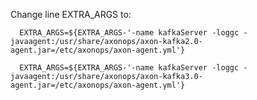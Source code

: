 Change line EXTRA_ARGS to:

<div id="Kafka20Div" class="javakafka">
<div id="Broker" class="axon_kafka_dynamic_s3">

```
  EXTRA_ARGS=${EXTRA_ARGS-'-name kafkaServer -loggc -javaagent:/usr/share/axonops/axon-kafka2.0-agent.jar=/etc/axonops/axon-agent.yml'}
```
</div>
<div id="Zookeeper" class="axon_kafka_dynamic_s3" style="display:none">

```
  EXTRA_ARGS=${EXTRA_ARGS-'-name zookeeper -loggc -javaagent:/usr/share/axonops/axon-kafka2.0-agent.jar=/etc/axonops/axon-agent.yml'}
```
</div>
<div id="KRaftBroker" class="axon_kafka_dynamic_s3" style="display:none">

```
  EXTRA_ARGS=${EXTRA_ARGS-'-name kafkaServer -loggc -javaagent:/usr/share/axonops/axon-kafka2.0-agent.jar=/etc/axonops/axon-agent.yml'}
```
</div>
<div id="KRaftController" class="axon_kafka_dynamic_s3" style="display:none">

```
  EXTRA_ARGS=${EXTRA_ARGS-'-name kafkaServer -loggc -javaagent:/usr/share/axonops/axon-kafka2.0-agent.jar=/etc/axonops/axon-agent.yml'}
```
</div>
<div id="Connect" class="axon_kafka_dynamic_s3" style="display:none">

```
  EXTRA_ARGS=${EXTRA_ARGS-'-name connectDistributed -javaagent:/usr/share/axonops/axon-kafka2.0-agent.jar=/etc/axonops/axon-agent.yml'}
```
</div>
</div>
<div id="Kafka30Div" class="javakafka">
<div id="Broker" class="axon_kafka_dynamic_s4">

```shell
  EXTRA_ARGS=${EXTRA_ARGS-'-name kafkaServer -loggc -javaagent:/usr/share/axonops/axon-kafka3.0-agent.jar=/etc/axonops/axon-agent.yml'}
```
</div>
<div id="Zookeeper" class="axon_kafka_dynamic_s4" style="display:none">

```
  EXTRA_ARGS=${EXTRA_ARGS-'-name zookeeper -loggc -javaagent:/usr/share/axonops/axon-kafka3.0-agent.jar=/etc/axonops/axon-agent.yml'}
```
</div>
<div id="KRaftBroker" class="axon_kafka_dynamic_s4" style="display:none">

```
  EXTRA_ARGS=${EXTRA_ARGS-'-name kafkaServer -loggc -javaagent:/usr/share/axonops/axon-kafka3.0-agent.jar=/etc/axonops/axon-agent.yml'}
```
</div>
<div id="KRaftController" class="axon_kafka_dynamic_s4" style="display:none">

```
  EXTRA_ARGS=${EXTRA_ARGS-'-name kafkaServer -loggc -javaagent:/usr/share/axonops/axon-kafka3.0-agent.jar=/etc/axonops/axon-agent.yml'}
```
</div>
<div id="Connect" class="axon_kafka_dynamic_s4" style="display:none">

```
  EXTRA_ARGS=${EXTRA_ARGS-'-name connectDistributed -javaagent:/usr/share/axonops/axon-kafka3.0-agent.jar=/etc/axonops/axon-agent.yml'}
```
</div>

</div>